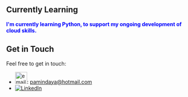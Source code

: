 ## Currently Learning

<span style="color:blue"><strong>I'm currently learning Python, to support my ongoing development of cloud skills.</strong></span>

## Get in Touch

Feel free to get in touch:

- <img src="https://raw.githubusercontent.com/pamindakw/pamindakw/main/assets/email.svg" alt="email" width="32" height="32"/>: pamindaya@hotmail.com
- [![LinkedIn](https://img.shields.io/badge/LinkedIn-Connect-blue?style=social&logo=linkedin)](https://www.linkedin.com/in/pamindakw/)
